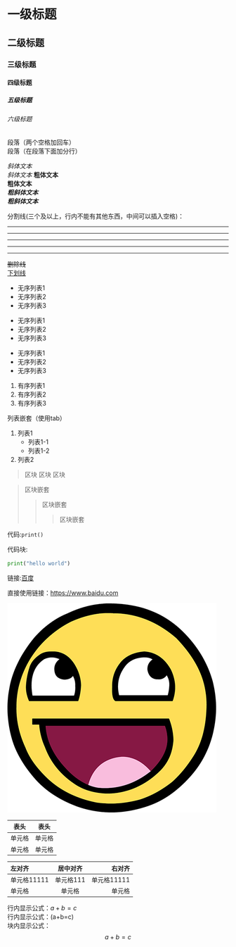 # 一级标题
## 二级标题
### 三级标题
#### 四级标题
##### 五级标题
###### 六级标题  


段落（两个空格加回车）  
段落（在段落下面加分行）


*斜体文本*  
_斜体文本_
**粗体文本**  
__粗体文本__  
***粗斜体文本***  
___粗斜体文本___


分割线(三个及以上，行内不能有其他东西，中间可以插入空格)：
***
* *  *
*******
- - -
- ------ -----


~~删除线~~  
<u>下划线</u>



* 无序列表1
* 无序列表2
* 无序列表3

+ 无序列表1
+ 无序列表2
+ 无序列表3

- 无序列表1
- 无序列表2
- 无序列表3

1. 有序列表1
2. 有序列表2
3. 有序列表3

列表嵌套（使用tab）
1. 列表1
    * 列表1-1
    * 列表1-2
2. 列表2


> 区块
> 区块
> 区块


> 区块嵌套
>> 区块嵌套
>>> 区块嵌套


代码:`print()`


代码块:
```python
print("hello world")

```

链接:[百度](https://www.baidu.com)

直接使用链接：<https://www.baidu.com>





![alt 图标](../VSCode/img/awesomeface.png)




| 表头  | 表头 |
| -    |  -   |
| 单元格| 单元格|
| 单元格| 单元格|

| 左对齐  | 居中对齐| 右对齐 |
| :-    |  :-:   |  -:   |
| 单元格11111| 单元格111|单元格11111|
| 单元格| 单元格|单元格|



行内显示公式：$a+b=c$  
行内显示公式：\(a+b=c\)  
块内显示公式：
$$
a+b=c
$$